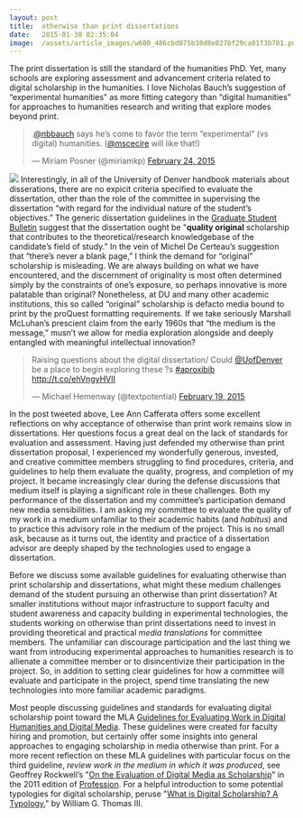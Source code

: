 ```yaml
---
layout:	post
title:	otherwise than print dissertations
date:	2015-01-30 02:35:04
image:	/assets/article_images/w600_486cbd075b38d8e827bf29ca81f3b701.png
---
```

The print dissertation is still the standard of the humanities PhD. Yet, many schools are exploring assessment and advancement criteria related to digital scholarship in the humanities. I love Nicholas Bauch’s suggestion of “experimental humanities” as more fitting category than “digital humanities” for approaches to humanities research and writing that explore modes beyond print.

> .[@nbbauch](https://twitter.com/nbbauch) says he’s come to favor the term “experimental” (vs digital) humanities. ([@mscecire](https://twitter.com/mscecire) will like that!)
>
> — Miriam Posner (@miriamkp) [February 24, 2015](https://twitter.com/miriamkp/status/570369790436446210)

![](/assets/article_images/w600_486cbd075b38d8e827bf29ca81f3b701.png)
Interestingly, in all of the University of Denver handbook materials about disserations, there are no expicit criteria specified to evaluate the dissertation, other than the role of the committee in supervising the dissertation “with regard for the individual nature of the student’s objectives.” The generic dissertation guidelines in the [Graduate Student Bulletin](http://bulletin.du.edu/graduate/doctoraldegree/thedoctoraldissertation/) suggest that the dissertation ought be "**quality original** scholarship that contributes to the theoretical/research knowledgebase of the candidate’s field of study." In the vein of Michel De Certeau’s suggestion that “there’s never a blank page,” I think the demand for “original” scholarship is misleading. We are always building on what we have encountered, and the discernment of originality is most often determined simply by the constraints of one’s exposure, so perhaps innovative is more palatable than original? Nonetheless, at DU and many other academic institutions, this so called “original” scholarship is defacto media bound to print by the proQuest formatting requirements. If we take seriously Marshall McLuhan’s prescient claim from the early 1960s that “the medium is the message,” musn’t we allow for media exploration alongside and deeply entangled with meaningful intellectual innovation?

> Raising questions about the digital dissertation/ Could [@UofDenver](https://twitter.com/UofDenver) be a place to begin exploring these ?s [\#aproxibib](https://twitter.com/hashtag/aproxibib?src=hash) <http://t.co/ehVngyHVII>
>
> — Michael Hemenway (@textpotential) [February 19, 2015](https://twitter.com/textpotential/status/568213609836199936)

In the post tweeted above, Lee Ann Cafferata offers some excellent reflections on why acceptance of otherwise than print work remains slow in dissertations. Her questions focus a great deal on the lack of standards for evaluation and assessment. Having just defended my otherwise than print dissertation proposal, I experienced my wonderfully generous, invested, and creative committee members struggling to find procedures, criteria, and guidelines to help them evaluate the quality, progress, and completion of my project. It became increasingly clear during the defense discussions that medium itself is playing a significant role in these challenges. Both my performance of the dissertation and my committee’s participation demand new media sensibilities. I am asking my committee to evaluate the quality of my work in a medium unfamiliar to their academic habits (and *habitus*) and to practice this advisory role in the medium of the project. This is no small ask, because as it turns out, the identity and practice of a dissertation advisor are deeply shaped by the technologies used to engage a dissertation.

Before we discuss some available guidelines for evaluating otherwise than print scholarship and dissertations, what might these medium challenges demand of the student pursuing an otherwise than print dissertation? At smaller institutions without major infrastructure to support faculty and student awareness and capacity building in experimental technologies, the students working on otherwise than print dissertations need to invest in providing theoretical and practical *media translations* for committee members. The unfamiliar can discourage participation and the last thing we want from introducing experimental approaches to humanities research is to allienate a committee member or to disincentivize their participation in the project. So, in addition to setting clear guidelines for how a committee will evaluate and participate in the project, spend time translating the new technologies into more familiar academic paradigms.

Most people discussing guidelines and standards for evaluating digital scholarship point toward the MLA [Guidelines for Evaluating Work in Digital Humanities and Digital Media](http://www.mla.org/guidelines_evaluation_digital). These guidelines were created for faculty hiring and promotion, but certainly offer some insights into general approaches to engaging scholarship in media otherwise than print. For a more recent reflection on these MLA guidelines with particular focus on the third guideline, *review work in the medium in which it was produced*, see Geoffrey Rockwell’s "[On the Evaluation of Digital Media as Scholarship](http://humanities.case.edu/files/2014/12/evaluatingDigital-MLA-eval-digital-media.pdf)" in the 2011 edition of [Profession](http://www.mla.org/profession). For a helpful introduction to some potential typologies for digital scholarship, peruse "[What is Digital Scholarship? A Typology.](http://railroads.unl.edu/blog/?p=1159)" by William G. Thomas III.
